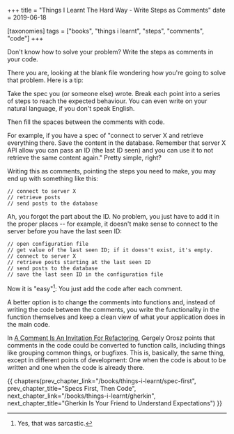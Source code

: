 +++
title = "Things I Learnt The Hard Way - Write Steps as Comments"
date = 2019-06-18

[taxonomies]
tags = ["books", "things i learnt", "steps", "comments", "code"]
+++

Don't know how to solve your problem? Write the steps as comments in your
code.

<!-- more -->

There you are, looking at the blank file wondering how you're going to solve
that problem. Here is a tip:

Take the spec you (or someone else) wrote. Break each point into a series of
steps to reach the expected behaviour. You can even write on your natural
language, if you don't speak English.

Then fill the spaces between the comments with code.

For example, if you have a spec of "connect to server X and retrieve
everything there. Save the content in the database. Remember that server X API
allow you can pass an ID (the last ID seen) and you can use it to not retrieve
the same content again." Pretty simple, right?

Writing this as comments, pointing the steps you need to make, you may end up
with something like this:

```
// connect to server X
// retrieve posts
// send posts to the database
```

Ah, you forgot the part about the ID. No problem, you just have to add it in
the proper places -- for example, it doesn't make sense to connect to the
server before you have the last seen ID:

```
// open configuration file
// get value of the last seen ID; if it doesn't exist, it's empty.
// connect to server X
// retrieve posts starting at the last seen ID
// send posts to the database
// save the last seen ID in the configuration file
```

Now it is "easy"[^1]: You just add the code after each comment.

A better option is to change the comments into functions and, instead of
writing the code between the comments, you write the functionality in the
function themselves and keep a clean view of what your application does in the
main code.

In [A Comment Is An Invitation For
Refactoring](https://blog.pragmaticengineer.com/a-comment-is-an-invitation-for-refactoring/),
Gergely Orosz points that comments in the code could be converted to function
calls, including things like grouping common things, or bugfixes. This is,
basically, the same thing, except in different points of development: One when
the code is about to be written and one when the code is already there.

[^1]: Yes, that was sarcastic.

{{ chapters(prev_chapter_link="/books/things-i-learnt/spec-first", prev_chapter_title="Specs First, Then Code", next_chapter_link="/books/things-i-learnt/gherkin", next_chapter_title="Gherkin Is Your Friend to Understand Expectations") }}
